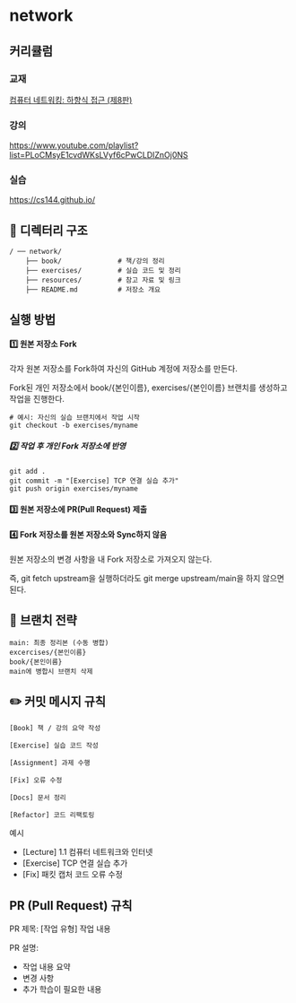 # network

## 커리큘럼
### 교재
[컴퓨터 네트워킹: 하향식 접근 (제8판)](http://www.yes24.com/Product/Goods/112228953)

### 강의
https://www.youtube.com/playlist?list=PLoCMsyE1cvdWKsLVyf6cPwCLDIZnOj0NS

### 실습
https://cs144.github.io/

## 📂 디렉터리 구조
```
/ ── network/
    ├── book/              # 책/강의 정리
    ├── exercises/         # 실습 코드 및 정리
    ├── resources/         # 참고 자료 및 링크
    ├── README.md          # 저장소 개요
```
## 실행 방법
#### 1️⃣ 원본 저장소 Fork

각자 원본 저장소를 Fork하여 자신의 GitHub 계정에 저장소를 만든다.

Fork된 개인 저장소에서 book/{본인이름}, exercises/{본인이름} 브랜치를 생성하고 작업을 진행한다.

```
# 예시: 자신의 실습 브랜치에서 작업 시작
git checkout -b exercises/myname
```

##### 2️⃣ 작업 후 개인 Fork 저장소에 반영
```
git add .
git commit -m "[Exercise] TCP 연결 실습 추가"
git push origin exercises/myname
```

#### 3️⃣ 원본 저장소에 PR(Pull Request) 제출

#### 4️⃣ Fork 저장소를 원본 저장소와 Sync하지 않음

원본 저장소의 변경 사항을 내 Fork 저장소로 가져오지 않는다.

즉, git fetch upstream을 실행하더라도 git merge upstream/main을 하지 않으면 된다.

## 🌱 브랜치 전략
```
main: 최종 정리본 (수동 병합)
excercises/{본인이름}
book/{본인이름}
main에 병합시 브랜치 삭제
```

## ✏️ 커밋 메시지 규칙
```
[Book] 책 / 강의 요약 작성

[Exercise] 실습 코드 작성

[Assignment] 과제 수행

[Fix] 오류 수정

[Docs] 문서 정리

[Refactor] 코드 리팩토링
```

예시
- [Lecture] 1.1 컴퓨터 네트워크와 인터넷
- [Exercise] TCP 연결 실습 추가
- [Fix] 패킷 캡처 코드 오류 수정


## PR (Pull Request) 규칙
PR 제목: [작업 유형] 작업 내용

PR 설명:
- 작업 내용 요약
- 변경 사항
- 추가 학습이 필요한 내용


